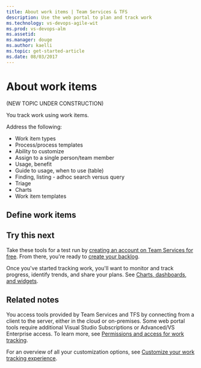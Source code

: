 ```yaml
---
title: About work items | Team Services & TFS
description: Use the web portal to plan and track work  
ms.technology: vs-devops-agile-wit
ms.prod: vs-devops-alm
ms.assetid:  
ms.manager: douge
ms.author: kaelli
ms.topic: get-started-article 
ms.date: 08/03/2017
---
```


# About work items 

(NEW TOPIC UNDER CONSTRUCTION)

You track work using work items. 
  
Address the following: 
- Work item types  
- Process/process templates  
- Ability to customize   
- Assign to a single person/team member  
- Usage, benefit   
- Guide to usage, when to use (table)  
- Finding, listing - adhoc search versus query  
- Triage  
- Charts 
- Work item templates 


## Define work items  

 


## Try this next  

Take these tools for a test run by [creating an account on Team Services for free](../../setup-admin/team-services/sign-up-for-visual-studio-team-services.md). From there, you're ready to [create your backlog](../backlogs/create-your-backlog.md).  

Once you've started tracking work, you'll want to monitor and track progress, identify trends, and share your plans. See [Charts, dashboards, and widgets](../../report/overview.md). 


## Related notes

You access tools provided by Team Services and TFS by connecting from a client to the server, either in the cloud or on-premises. Some web portal tools require additional Visual Studio Subscriptions or Advanced/VS Enterprise access. To learn more, see [Permissions and access for work tracking](../permissions-access-work-tracking.md). 



For an overview of all your customization options, see [Customize your work tracking experience](../customize/customize-work.md). 


 

 